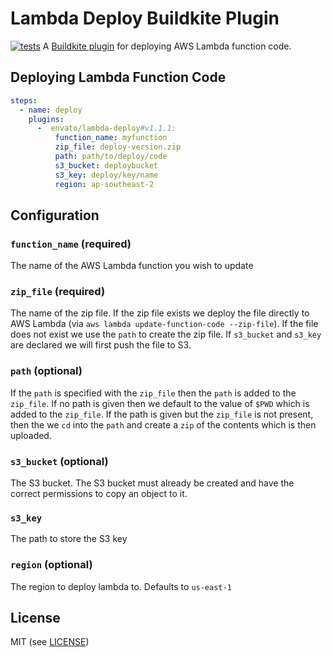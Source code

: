 # Lambda Deploy Buildkite Plugin

[![tests](https://github.com/envato/lambda-deploy-buildkite-plugin/actions/workflows/tests.yml/badge.svg?branch=main)](https://github.com/envato/lambda-deploy-buildkite-plugin/actions/workflows/tests.yml)
A [Buildkite plugin](https://buildkite.com/docs/agent/v3/plugins) for deploying AWS Lambda function code.

## Deploying Lambda Function Code

```yml
steps:
  - name: deploy
    plugins:
      -  envato/lambda-deploy#v1.1.1:
          function_name: myfunction
          zip_file: deploy-version.zip
          path: path/to/deploy/code
          s3_bucket: deploybucket
          s3_key: deploy/key/name
          region: ap-southeast-2
```

## Configuration

### `function_name` (required)

The name of the AWS Lambda function you wish to update

### `zip_file` (required)

The name of the zip file. If the zip file exists we deploy the file directly to AWS Lambda (via `aws lambda update-function-code --zip-file`).
If the file does not exist we use the `path` to create the zip file. If `s3_bucket` and `s3_key` are declared we will first push the file to S3.

### `path` (optional)

If the `path` is specified with the `zip_file` then the `path` is added to the `zip_file`. If no path is given then we default to the value
of `$PWD` which is added to the `zip_file`. If the path is given but the `zip_file` is not present, then the we `cd` into the `path` and
create a `zip` of the contents which is then uploaded.

### `s3_bucket` (optional)

The S3 bucket. The S3 bucket must already be created and have the correct permissions to copy an object to it.

### `s3_key`

The path to store the S3 key

### `region` (optional)

The region to deploy lambda to. Defaults to `us-east-1`

## License

MIT (see [LICENSE](LICENSE))
